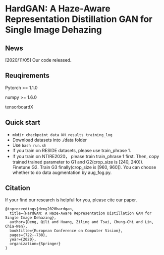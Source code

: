 # HardGAN: A Haze-Aware Representation Distillation GAN for Single Image Dehazing

## News

[2020/11/05] Our code released.

## Reuqirements

Pytorch >= 1.1.0

numpy >=  1.6.0

tensorboardX

## Quick start

+ `mkdir checkpoint data NH_results training_log`
+ Download datasets into ./data folder
+ Use `bash run.sh`
+ If you train on RESIDE datasets, please use train_phrase 1.
+ If you train on NTIRE2020， please train train_phrase 1 first. Then, copy trained trained parameter to G1 and G2(crop_size is [240, 240]).  Finetune G2.  Train G3 finally(crop_size is [960, 960]). You can choose whether to do data augmentation by aug_fog.py.

## Citation

If your find our research is helpful for you, please cite our paper.
```
@inproceedings{deng2020hardgan,
  title={HardGAN: A Haze-Aware Representation Distillation GAN for Single Image Dehazing},
  author={Deng, Qili and Huang, Ziling and Tsai, Chung-Chi and Lin, Chia-Wen},
  booktitle={European Conference on Computer Vision},
  pages={722--738},
  year={2020},
  organization={Springer}
}
```










